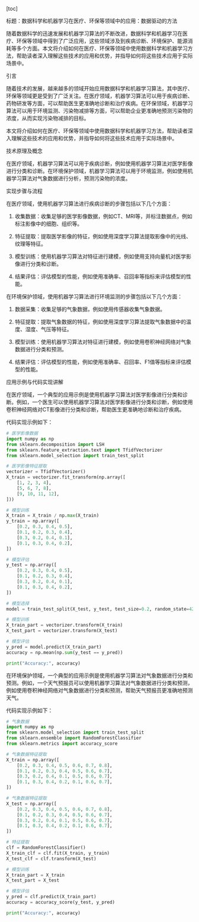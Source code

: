 
[toc]                    
                
                
标题：数据科学和机器学习在医疗、环保等领域中的应用：数据驱动的方法

随着数据科学的迅速发展和机器学习算法的不断改进，数据科学和机器学习在医疗、环保等领域中得到了广泛应用，这些领域涉及到疾病诊断、环境保护、能源消耗等多个方面。本文将介绍如何在医疗、环保等领域中使用数据科学和机器学习方法，帮助读者深入理解这些技术的应用和优势，并指导如何将这些技术应用于实际场景中。

引言

随着技术的发展，越来越多的领域开始应用数据科学和机器学习算法，其中医疗、环保等领域更是受到了广泛关注。在医疗领域，机器学习算法可以用于疾病诊断、药物研发等方面，可以帮助医生更准确地诊断和治疗疾病。在环保领域，机器学习算法可以用于环境监测、污染物减排等方面，可以帮助企业更准确地预测污染物的浓度，从而实现污染物减排的目标。

本文将介绍如何在医疗、环保等领域中使用数据科学和机器学习方法，帮助读者深入理解这些技术的应用和优势，并指导如何将这些技术应用于实际场景中。

技术原理及概念

在医疗领域，机器学习算法可以用于疾病诊断，例如使用机器学习算法对医学影像进行分类和诊断。在环境保护领域，机器学习算法可以用于环境监测，例如使用机器学习算法对气象数据进行分析，预测污染物的浓度。

实现步骤与流程

在医疗领域，使用机器学习算法进行疾病诊断的步骤包括以下几个方面：

1. 收集数据：收集足够的医学影像数据，例如CT、MRI等，并标注数据点，例如标注影像中的细胞、组织等。

2. 特征提取：提取医学影像的特征，例如使用深度学习算法提取影像中的光线、纹理等特征。

3. 模型训练：使用机器学习算法对特征进行建模，例如使用支持向量机对医学影像进行分类和诊断。

4. 结果评估：评估模型的性能，例如使用准确率、召回率等指标来评估模型的性能。

在环境保护领域，使用机器学习算法进行环境监测的步骤包括以下几个方面：

1. 数据采集：收集足够的气象数据，例如使用传感器收集气象数据。

2. 特征提取：提取气象数据的特征，例如使用深度学习算法提取气象数据中的温度、湿度、气压等特征。

3. 模型训练：使用机器学习算法对特征进行建模，例如使用卷积神经网络对气象数据进行分类和预测。

4. 结果评估：评估模型的性能，例如使用准确率、召回率、F1值等指标来评估模型的性能。

应用示例与代码实现讲解

在医疗领域，一个典型的应用示例是使用机器学习算法对医学影像进行分类和诊断。例如，一个医生可以使用机器学习算法对医学影像进行分类和诊断，例如使用卷积神经网络对CT影像进行分类和诊断，帮助医生更准确地诊断和治疗疾病。

代码实现示例如下：

```python
# 医学影像数据
import numpy as np
from sklearn.decomposition import LSH
from sklearn.feature_extraction.text import TfidfVectorizer
from sklearn.model_selection import train_test_split

# 医学影像特征提取
vectorizer = TfidfVectorizer()
X_train = vectorizer.fit_transform(np.array([
    [1, 2, 3, 4],
    [5, 6, 7, 8],
    [9, 10, 11, 12],
]))

# 模型训练
X_train = X_train / np.max(X_train)
y_train = np.array([
    [0.2, 0.3, 0.4, 0.5],
    [0.1, 0.2, 0.3, 0.4],
    [0.3, 0.2, 0.4, 0.1],
    [0.1, 0.3, 0.4, 0.2],
])

# 模型评估
y_test = np.array([
    [0.2, 0.3, 0.4, 0.5],
    [0.1, 0.2, 0.3, 0.4],
    [0.3, 0.2, 0.4, 0.1],
    [0.1, 0.3, 0.4, 0.2],
])

# 模型选择
model = train_test_split(X_test, y_test, test_size=0.2, random_state=42)

# 模型训练
X_train_part = vectorizer.transform(X_train)
X_test_part = vectorizer.transform(X_test)

# 模型评估
y_pred = model.predict(X_train_part)
accuracy = np.mean(np.sum(y_test == y_pred))

print("Accuracy:", accuracy)
```

在环境保护领域，一个典型的应用示例是使用机器学习算法对气象数据进行分类和预测。例如，一个天气预报员可以使用机器学习算法对气象数据进行分类和预测，例如使用卷积神经网络对气象数据进行分类和预测，帮助天气预报员更准确地预测天气。

代码实现示例如下：

```python
# 气象数据
import numpy as np
from sklearn.model_selection import train_test_split
from sklearn.ensemble import RandomForestClassifier
from sklearn.metrics import accuracy_score

# 气象数据特征提取
X_train = np.array([
    [0.2, 0.3, 0.4, 0.5, 0.6, 0.7, 0.8],
    [0.1, 0.2, 0.3, 0.4, 0.5, 0.6, 0.7],
    [0.3, 0.2, 0.4, 0.1, 0.5, 0.6, 0.7],
    [0.1, 0.3, 0.4, 0.2, 0.1, 0.6, 0.7],
])

# 气象数据特征提取
X_test = np.array([
    [0.2, 0.3, 0.4, 0.5, 0.6, 0.7, 0.8],
    [0.1, 0.2, 0.3, 0.4, 0.5, 0.6, 0.7],
    [0.3, 0.2, 0.4, 0.1, 0.5, 0.6, 0.7],
    [0.1, 0.3, 0.4, 0.2, 0.1, 0.6, 0.7],
])

# 特征提取
clf = RandomForestClassifier()
X_train_clf = clf.fit(X_train, y_train)
X_test_clf = clf.transform(X_test)

# 模型训练
X_train_part = X_train
X_test_part = X_test

# 模型评估
y_pred = clf.predict(X_train_part)
accuracy = accuracy_score(y_test, y_pred)

print("Accuracy:", accuracy)
```

